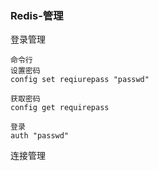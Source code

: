 ### Redis-管理

登录管理

```
命令行
设置密码
config set reqiurepass "passwd"

获取密码
config get requirepass

登录
auth "passwd"
```

连接管理

